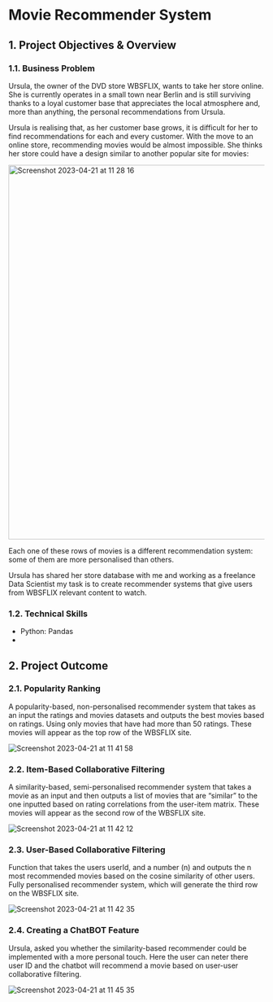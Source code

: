 # Movie Recommender System

## 1. Project Objectives & Overview

### 1.1. Business Problem

Ursula, the owner of the DVD store WBSFLIX, wants to take her store online. She is currently operates in a small town near Berlin and is still surviving thanks to a loyal customer base that appreciates the local atmosphere and, more than anything, the personal recommendations from Ursula. 

Ursula is realising that, as her customer base grows, it is difficult for her to find recommendations for each and every customer. With the move to an online store, recommending movies would be almost impossible. She thinks her store could have a design similar to another popular site for movies:

<img width="736" alt="Screenshot 2023-04-21 at 11 28 16" src="https://user-images.githubusercontent.com/120720780/233613907-fcbea30f-d2ba-41ca-b024-ef52b5f08354.png">

Each one of these rows of movies is a different recommendation system: some of them are more personalised than others. 

Ursula has shared her store database with me and working as a freelance Data Scientist my task is to create recommender systems that give users from WBSFLIX relevant content to watch.

### 1.2. Technical Skills 

- Python: Pandas 
- 

## 2. Project Outcome 

### 2.1. Popularity Ranking 

A popularity-based, non-personalised recommender system that takes as an input the ratings and movies datasets and outputs the best movies based on ratings. Using only movies that have had more than 50 ratings. These movies will appear as the top row of the WBSFLIX site.

![Screenshot 2023-04-21 at 11 41 58](https://user-images.githubusercontent.com/120720780/233616552-e016ec5c-8f55-4d8d-9c1b-74696b3c7622.png)

### 2.2. Item-Based Collaborative Filtering

A similarity-based, semi-personalised recommender system that takes a movie as an input and then outputs a list of movies that are “similar” to the one inputted based on rating correlations from the user-item matrix. These movies will appear as the second row of the WBSFLIX site.

![Screenshot 2023-04-21 at 11 42 12](https://user-images.githubusercontent.com/120720780/233616694-199022cf-abe5-4474-91eb-b00b0bd62b42.png)

### 2.3. User-Based Collaborative Filtering

Function that takes the users userId, and a number (n) and outputs the n most recommended movies based on the cosine similarity of other users. Fully personalised recommender system, which will generate the third row on the WBSFLIX site.

![Screenshot 2023-04-21 at 11 42 35](https://user-images.githubusercontent.com/120720780/233616871-9b662f58-b592-40ab-b851-d55ce4db8a47.png)

### 2.4. Creating a ChatBOT Feature

Ursula, asked you whether the similarity-based recommender could be implemented with a more personal touch. Here the user can neter there user ID and the chatbot will recommend a movie based on user-user collaborative filtering. 

![Screenshot 2023-04-21 at 11 45 35](https://user-images.githubusercontent.com/120720780/233617242-922978a8-1dab-4a25-aec6-09dccf03d5d0.png)

